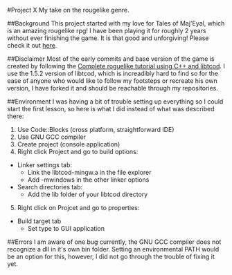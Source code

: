 #Project X
My take on the rougelike genre.

##Background
This project started with my love for Tales of Maj'Eyal, which is an amazing rougelike rpg! I have been playing it for roughly 2 years without ever finishing the game. It is that good and unforgiving! Please check it out [here](http://te4.org/).

##Disclaimer
Most of the early commits and base version of the game is created by following the [Complete roguelike tutorial using C++ and libtcod](http://www.roguebasin.com/index.php?title=Complete_roguelike_tutorial_using_C%2B%2B_and_libtcod_-_part_1:_setting_up). I use the 1.5.2 version of libtcod, which is increadibly hard to find so for the ease of anyone who would like to follow my footsteps or recreate his own version, I have forked it and should be reachable through my repositories.

##Environment
I was having a bit of trouble setting up everything so I could start the first lesson, so here is what I did instead of what was described there:
 1. Use Code::Blocks (cross platform, straightforward IDE)
 2. Use GNU GCC compiler
 3. Create project (console application)
 4. Right click Project and go to build options:
  + Linker settings tab:
    - Link the libtcod-mingw.a in the file explorer
    - Add -mwindows in the other linker options
 + Search directories tab:
   - Add the lib folder of your libtcod directory
 5. Right click on Projcet and go to properties:
  + Build target tab
    - Set type to GUI application

##Errors
I am aware of one bug currently, the GNU GCC compiler does not recognize a dll in it's own bin folder. Setting an environmental PATH would be an option for this, however, I did not go through the trouble of fixing it yet.
